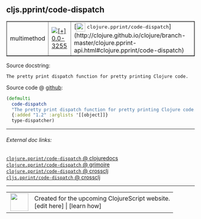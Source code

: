 ## cljs.pprint/code-dispatch



 <table border="1">
<tr>
<td>multimethod</td>
<td><a href="https://github.com/cljsinfo/cljs-api-docs/tree/0.0-3255"><img valign="middle" alt="[+] 0.0-3255" title="Added in 0.0-3255" src="https://img.shields.io/badge/+-0.0--3255-lightgrey.svg"></a> </td>
<td>
[<img height="24px" valign="middle" src="http://i.imgur.com/1GjPKvB.png"> <samp>clojure.pprint/code-dispatch</samp>](http://clojure.github.io/clojure/branch-master/clojure.pprint-api.html#clojure.pprint/code-dispatch)
</td>
</tr>
</table>







Source docstring:

```
The pretty print dispatch function for pretty printing Clojure code.
```


Source code @ [github]():

```clj
(defmulti
  code-dispatch
  "The pretty print dispatch function for pretty printing Clojure code."
  {:added "1.2" :arglists '[[object]]}
  type-dispatcher)
```

<!--
Repo - tag - source tree - lines:

 <pre>

</pre>

-->

---



###### External doc links:

[`clojure.pprint/code-dispatch` @ clojuredocs](http://clojuredocs.org/clojure.pprint/code-dispatch)<br>
[`clojure.pprint/code-dispatch` @ grimoire](http://conj.io/store/v1/org.clojure/clojure/1.7.0-beta3/clj/clojure.pprint/code-dispatch/)<br>
[`clojure.pprint/code-dispatch` @ crossclj](http://crossclj.info/fun/clojure.pprint/code-dispatch.html)<br>
[`cljs.pprint/code-dispatch` @ crossclj](http://crossclj.info/fun/cljs.pprint.cljs/code-dispatch.html)<br>

---

 <table>
<tr><td>
<img valign="middle" align="right" width="48px" src="http://i.imgur.com/Hi20huC.png">
</td><td>
Created for the upcoming ClojureScript website.<br>
[edit here] | [learn how]
</td></tr></table>

[edit here]:https://github.com/cljsinfo/cljs-api-docs/blob/master/cljsdoc/cljs.pprint/code-dispatch.cljsdoc
[learn how]:https://github.com/cljsinfo/cljs-api-docs/wiki/cljsdoc-files

<!--

This information was too distracting to show to readers, but I'll leave it
commented here since it is helpful to:

- pretty-print the data used to generate this document
- and show how to retrieve that data



The API data for this symbol:

```clj
{:ns "cljs.pprint",
 :name "code-dispatch",
 :name-encode "code-dispatch",
 :history [["+" "0.0-3255"]],
 :type "multimethod",
 :clj-equiv {:full-name "clojure.pprint/code-dispatch",
             :url "http://clojure.github.io/clojure/branch-master/clojure.pprint-api.html#clojure.pprint/code-dispatch"},
 :full-name-encode "cljs.pprint/code-dispatch",
 :source {:code "(defmulti\n  code-dispatch\n  \"The pretty print dispatch function for pretty printing Clojure code.\"\n  {:added \"1.2\" :arglists '[[object]]}\n  type-dispatcher)",
          :title "Source code",
          :repo "clojurescript",
          :tag "r1.9.36",
          :filename "src/main/cljs/cljs/pprint.cljs",
          :lines [3196 3200],
          :url "https://github.com/clojure/clojurescript/blob/r1.9.36/src/main/cljs/cljs/pprint.cljs#L3196-L3200"},
 :full-name "cljs.pprint/code-dispatch",
 :docstring "The pretty print dispatch function for pretty printing Clojure code.",
 :cljsdoc-url "https://github.com/cljsinfo/cljs-api-docs/blob/master/cljsdoc/cljs.pprint/code-dispatch.cljsdoc"}

```

Retrieve the API data for this symbol:

```clj
;; from Clojure REPL
(require '[clojure.edn :as edn])
(-> (slurp "https://raw.githubusercontent.com/cljsinfo/cljs-api-docs/catalog/cljs-api.edn")
    (edn/read-string)
    (get-in [:symbols "cljs.pprint/code-dispatch"]))
```

-->
